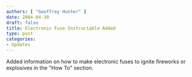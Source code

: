 ```yaml
---
authors: [ "Geoffrey Hunter" ]
date: 2004-04-30 
draft: false
title: Electronic Fuse Instructable Added
type: post
categories:
- Updates
---
```


<p>Added information on how to make electronic fuses to ignite fireworks or explosives in the "How To" section.</p>
